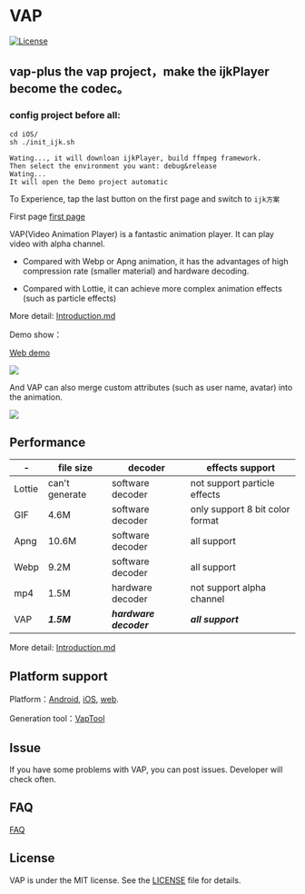 # VAP


[![License](https://img.shields.io/badge/license-MIT-blue.svg?style=flat)](http://opensource.org/licenses/MIT)

## vap-plus the vap project，make the ijkPlayer become the codec。

### config project before all: 
```
cd iOS/
sh ./init_ijk.sh

Wating..., it will downloan ijkPlayer, build ffmpeg framework.
Then select the environment you want: debug&release
Wating...
It will open the Demo project automatic
```
To Experience, tap the last button on the first page and switch to `ijk方案`

First page
[first page](./images/start.png)

VAP(Video Animation Player) is a fantastic animation player. It can play video with alpha channel.

* Compared with Webp or Apng animation, it has the advantages of high compression rate (smaller material) and hardware decoding.


* Compared with Lottie, it can achieve more complex animation effects (such as particle effects)


More detail: [Introduction.md](./Introduction.md)


Demo show：

[Web demo](https://egame.qq.com/vap)

![](./images/anim1.gif)

And VAP can also merge custom attributes (such as user name, avatar) into the animation.

![](./images/anim2.gif)



## Performance


-|file size|decoder|effects support
---|---|---|---
Lottie|can't generate|software decoder|not support particle effects
GIF|4.6M|software decoder|only support 8 bit color format
Apng|10.6M|software decoder|all support
Webp|9.2M|software decoder|all support
mp4|1.5M|hardware decoder|not support alpha channel
VAP|***1.5M***|***hardware decoder***|***all support***


More detail: [Introduction.md](./Introduction.md)


## Platform support

Platform：[Android](./Android), [iOS](./iOS), [web](./web). 

Generation tool：[VapTool](./tool)



## Issue

If you have some problems with VAP, you can post issues. Developer will check often.

## FAQ

[FAQ](https://github.com/Tencent/vap/wiki/FAQ)

## License

VAP is under the MIT license. See the [LICENSE](./LICENSE.txt) file for details.
